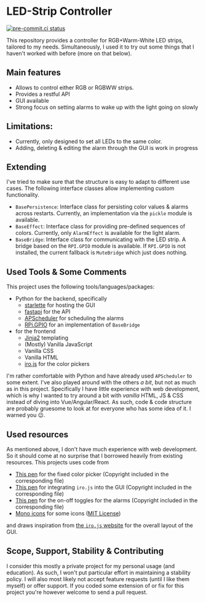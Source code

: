 # LED-Strip Controller

[![pre-commit.ci status](https://results.pre-commit.ci/badge/github/Bibo-Joshi/led-strip-controller/main.svg)](https://results.pre-commit.ci/latest/github/Bibo-Joshi/led-strip-controller/main)

This repository provides a controller for RGB+Warm-White LED strips, tailored to my needs.
Simultaneously, I used it to try out some things that I haven't worked with before (more on that below).

## Main features

- Allows to control either RGB or RGBWW strips.
- Provides a restful API
- GUI available
- Strong focus on setting alarms to wake up with the light going on slowly

## Limitations:

- Currently, only designed to set all LEDs to the same color.
- Adding, deleting & editing the alarm through the GUI is work in progress

## Extending

I've tried to make sure that the structure is easy to adapt to different use cases.
The following interface classes allow implementing custom functionality.

- `BasePersistence`: Interface class for persisting color values & alarms across restarts. Currently, an implementation via the `pickle` module is available.
- `BaseEffect`: Interface class for providing pre-defined sequences of colors. Currently, only `AlarmEffect` is available for the light alarm.
- `BaseBridge`: Interface class for communicating with the LED strip. A bridge based on the `RPI.GPIO` module is available. If `RPI.GPIO` is not installed, the current fallback is `MuteBridge` which just does nothing.

## Used Tools & Some Comments

This project uses the following tools/languages/packages:

- Python for the backend, specifically
  - [starlette](https://www.starlette.io/) for hosting the GUI
  - [fastapi](https://fastapi.tiangolo.com) for the API
  - [APScheduler](https://apscheduler.readthedocs.io/) for scheduling the alarms
  - [RPi.GPIO](https://sourceforge.net/projects/raspberry-gpio-python/) for an implementation of `BaseBridge`
- for the frontend
  - [Jinja2](https://palletsprojects.com/p/jinja/) templating
  - (Mostly) Vanilla JavaScript
  - Vanilla CSS
  - Vanilla HTML
  - [iro.js](https://iro.js.org) for the color pickers

I'm rather comfortable with Python and have already used `APScheduler` to some extent.
I've also played around with the others _a bit_, but not as much as in this project.
Specifically I have little experience with web development, which is why I wanted to try around a bit with _vanilla_ HTML, JS & CSS instead of diving into Vue/Angular/React.
As such, code & code structure are probably gruesome to look at for everyone who has some idea of it.
I warned you 😉.

## Used resources

As mentioned above, I don't have much experience with web development.
So it should come at no surprise that I borrowed heavily from existing resources.
This projects uses code from

- [This pen](https://codepen.io/jkantner/pen/xxXmVKw) for the fixed color picker (Copyright included in the corresponding file)
- [This pen](https://codepen.io/rakujira/pen/WZOeNq) for integrating `iro.js` into the GUI (Copyright included in the corresponding file)
- [This pen](https://codepen.io/jkantner/pen/XEzWGr) for the on-off toggles for the alarms (Copyright included in the corresponding file)
- [Mono icons](https://icons.mono.company) for some icons ([MIT License](https://github.com/mono-company/mono-icons/blob/master/LICENSE.md))

and draws inspiration from [the `iro.js` website](https://github.com/jaames/iro.js) for the overall layout of the GUI.

## Scope, Support, Stability & Contributing

I consider this mostly a private project for my personal usage (and education).
As such, I won't put particular effort in maintaining a stability policy.
I will also most likely not accept feature requests (until I like them myself) or offer support.
If you coded some extension of or fix for this project you're however welcome to send a pull request.
